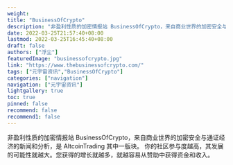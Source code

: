 ```yaml
---
weight: 
title: "BusinessOfCrypto"
description: "非盈利性质的加密情报站 BusinessOfCrypto，来自商业世界的加密安全与通证经济的新闻和分析，是 AltcoinTrading 其中一版块"
date: 2022-03-25T21:57:40+08:00
lastmod: 2022-03-25T16:45:40+08:00
draft: false
authors: ["浮尘"]
featuredImage: "businessofcrypto.jpg"
link: "https://www.thebusinessofcrypto.com/"
tags: ["元宇宙资讯","BusinessOfCrypto"]
categories: ["navigation"]
navigation: ["元宇宙资讯"]
lightgallery: true
toc: true
pinned: false
recommend: false
recommend1: false
---
```

非盈利性质的加密情报站 BusinessOfCrypto，来自商业世界的加密安全与通证经济的新闻和分析，是 AltcoinTrading 其中一版块。
你的社区参与度越高，其发展的可能性就越大。您获得的增长就越多，就越容易从赞助中获得资金和收入。